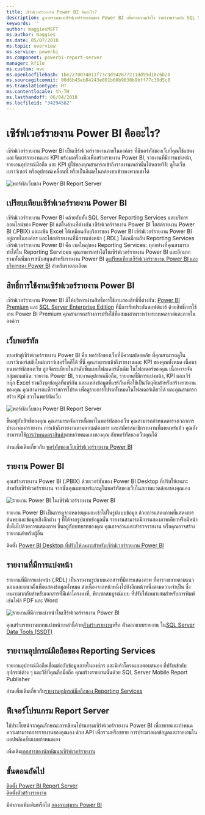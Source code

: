 ```yaml
---
title: เซิร์ฟเวอร์รายงาน Power BI คืออะไร?
description: ดูภาพรวมของเซิร์ฟเวอร์รายงานของ Power BI เพื่อทำความเข้าใจ ว่าทำงานร่วมกับ SQL Server Reporting Services (SSRS) และส่วนที่เหลือของ Power BI อย่างไร
keywords: ''
author: maggiesMSFT
ms.author: maggies
ms.date: 05/07/2018
ms.topic: overview
ms.service: powerbi
ms.component: powerbi-report-server
manager: kfile
ms.custom: mvc
ms.openlocfilehash: 1be2270074011f73c3d942677211dd99d18c6b2b
ms.sourcegitcommit: 80d6b45eb84243e801b60b9038b9bff77c30d5c8
ms.translationtype: HT
ms.contentlocale: th-TH
ms.lasthandoff: 06/04/2018
ms.locfileid: "34294582"
---
```

# <a name="what-is-power-bi-report-server"></a>เซิร์ฟเวอร์รายงาน Power BI คืออะไร?

เซิร์ฟเวอร์รายงาน Power BI เป็นเซิร์ฟเวอร์รายงานภายในองค์กร ที่มีพอร์ทัลของเว็บที่คุณใช้แสดง และจัดการรายงานและ KPI พร้อมเครื่องมือเพื่อสร้างรายงาน Power BI, รายงานที่มีการแบ่งหน้า, รายงานอุปกรณ์มือถือ และ KPI ผู้ใช้ของคุณสามารถเข้าถึงรายงานเหล่านั้นได้หลายวิธี: ดูในเว็บเบราว์เซอร์ หรืออุปกรณ์เคลื่อนที่ หรือเป็นอีเมลในกล่องขาเข้าของพวกเขาได้

![พอร์ทัลเว็บของ Power BI Report Server](media/get-started/power-bi-report-server-overview.png)

## <a name="comparing-power-bi-report-server"></a>เปรียบเทียบเซิร์ฟเวอร์รายงาน Power BI 
เซิร์ฟเวอร์รายงาน Power BI คล้ายกับทั้ง SQL Server Reporting Services และบริการออนไลน์ของ Power BI แต่ในด้านที่ต่างกัน เซิร์ฟเวอร์รายงาน Power BI โฮสต์รายงาน Power BI (.PBIX) และแฟ้ม Excel ได้เหมือนกับบริการของ Power BI เซิร์ฟเวอร์รายงาน Power BI อยู่ภายในองค์กร และโฮสต์รายงานที่มีการแบ่งหน้า (.RDL) ได้เหมือนกับ Reporting Services เซิร์ฟเวอร์รายงาน Power BI คือ เซตใหญ่ของ Reporting Services: ทุกอย่างที่คุณสามารถทำได้ใน Reporting Services คุณสามารถทำได้ในเซิร์ฟเวอร์รายงาน Power BI และอีกมาก รวมทั้งเพิ่มการสนับสนุนสำหรับรายงาน Power BI ดู[เปรียบเทียบเซิร์ฟเวอร์รายงาน Power BI และบริการของ Power BI](compare-report-server-service.md) สำหรับรายละเอียด

## <a name="licensing-power-bi-report-server"></a>สิทธิ์การใช้งานเซิร์ฟเวอร์รายงาน Power BI
เซิร์ฟเวอร์รายงาน Power BI มีให้บริการผ่านสิทธิ์การใช้งานสองสิทธิ์ที่ต่างกัน: [Power BI Premium](../service-premium.md) และ [SQL Server Enterprise Edition](https://www.microsoft.com/sql-server/sql-server-2017-editions) ที่มีการรับประกันซอฟต์แวร์ ด้วยสิทธิ์การใช้งาน Power BI Premium คุณสามารถสร้างการปรับใช้ที่ผสมผสานระหว่างระบบคลาวด์และภายในองค์กร  

## <a name="web-portal"></a>เว็บพอร์ทัล
ทางเข้าสู่เซิร์ฟเวอร์รายงาน Power BI คือ พอร์ทัลของเว็บที่มีความปลอดภัย ที่คุณสามารถดูในเบราว์เซอร์สมัยใหม่เบราว์เซอร์ใดก็ได้ ที่นี่ คุณสามารถเข้าถึงรายงานและ KPI ของคุณทั้งหมด เนื้อหาบนพอร์ทัลของเว็บ ถูกจัดระเบียบในลำดับชั้นแบบโฟลเดอร์ดั้งเดิม ในโฟลเดอร์ของคุณ เนื้อหาจะจัดกลุ่มตามชนิด: รายงาน Power BI, รายงานอุปกรณ์มือถือ, รายงานที่มีการแบ่งหน้า, KPI และเวิร์กบุ๊ก Excel รวมถึงชุดข้อมูลที่แชร์กัน และแหล่งข้อมูลที่แชร์กันเพื่อใช้เป็นวัตถุดิบสำหรับสร้างรายงานของคุณ คุณสามารถแท็กรายการโปรด เพื่อดูรายการโปรดทั้งหมดในโฟลเดอร์เดียวได้ และคุณสามารถสร้าง Kpi ขวาในพอร์ทัลเว็บ 

![พอร์ทัลเว็บของ Power BI Report Server](media/get-started/web-portal.png)

ขึ้นอยู่กับสิทธิ์ของคุณ คุณสามารถจัดการเนื้อหาในพอร์ทัลของเว็บ คุณสามารถกำหนดตารางเวลาการประมวลผลรายงาน การเข้าถึงรายงานตามความต้องการ และสมัครสมาชิกรายงานที่เผยแพร่แล้ว คุณยังสามารถใช้[การกำหนดตราสินค้า](https://docs.microsoft.com/sql/reporting-services/branding-the-web-portal)แบบกำหนดเองของคุณ กับพอร์ทัลของเว็บคุณได้ 

อ่านเพิ่มเติมเกี่ยวกับ [พอร์ทัลของเว็บเซิร์ฟเวอร์รายงาน Power BI](https://docs.microsoft.com/sql/reporting-services/web-portal-ssrs-native-mode)

## <a name="power-bi-reports"></a>รายงาน Power BI
คุณสร้างรายงาน Power BI (.PBIX) ด้วยเวอร์ชันของ Power BI Desktop ที่ปรับให้เหมาะสำหรับเซิร์ฟเวอร์รายงาน จากนั้นคุณเผยแพร่และดูในพอร์ทัลของเว็บในสภาพแวดล้อมของคุณเอง

![รายงาน Power BI ในเซิร์ฟเวอร์รายงาน Power BI](media/get-started/powerbi-reports.png)

รายงาน Power BI เป็นการดูจากหลายมุมมองเข้าไปในรูปแบบข้อมูล ด้วยการแสดงภาพที่แสดงการค้นพบและข้อมูลเชิงลึกต่าง ๆ ที่ได้จากรูปแบบข้อมูลนั้น  รายงานสามารถมีการแสดงภาพเดียวหรือมีหน้าที่เต็มไปด้วยการแสดงภาพ ขึ้นอยู่กับบทบาทของคุณ คุณอาจอ่านและสำรวจรายงาน หรือคุณอาจสร้างรายงานสำหรับผู้อื่น

ติดตั้ง [Power BI Desktop ที่ปรับให้เหมาะสำหรับเซิร์ฟเวอร์รายงาน Power BI](quickstart-create-powerbi-report.md)

## <a name="paginated-reports"></a>รายงานที่มีการแบ่งหน้า
รายงานที่มีการแบ่งหน้า (.RDL) เป็นรายงานรูปแบบเอกสารที่มีการแสดงภาพ ที่ตารางขยายตามแนวนอนและแนวตั้งเพื่อแสดงข้อมูลทั้งหมด ต่อเนื่องจากหน้าหนึ่งไปยังอีกหน้าหนึ่งตามความจำเป็น ซึ่งเหมาะมากกับสำหรับเอกสารที่มีเค้าโครงคงที่, พิกเซลสมบูรณ์แบบ ที่ปรับให้เหมาะสมสำหรับการพิมพ์ เช่นไฟล์ PDF และ Word

![รายงานที่มีการแบ่งหน้าในเซิร์ฟเวอร์รายงาน Power BI](media/get-started/paginated-reports.png)

คุณสร้างรายงานแบบแบ่งหน้าเหล่านี้ด้วย[ตัวสร้างรายงาน](https://docs.microsoft.com/sql/reporting-services/report-builder/report-builder-in-sql-server-2016)หรือ ตัวออกแบบรายงาน ใน[SQL Server Data Tools (SSDT)](https://docs.microsoft.com/sql/reporting-services/tools/reporting-services-in-sql-server-data-tools-ssdt)

## <a name="reporting-services-mobile-reports"></a>รายงานอุปกรณ์มือถือของ Reporting Services
รายงานอุปกรณ์มือถือเชื่อมต่อกับข้อมูลภายในองค์กร และมีเค้าโครงแบบตอบสนอง ที่ปรับเข้ากับอุปกรณ์ต่าง ๆ และวิธีที่คุณถือมือถือ คุณสร้างรายงานนั้นด้วย SQL Server Mobile Report Publisher

อ่านเพิ่มเติมเกี่ยวกับ[รายงานอุปกรณ์มือถือของ Reporting Services](https://docs.microsoft.com/sql/reporting-services/mobile-reports/create-mobile-reports-with-sql-server-mobile-report-publisher) 

## <a name="report-server-programming-features"></a>ฟีเจอร์โปรแกรม Report Server
ใช้ประโยชน์จากคุณลักษณะการเขียนโปรแกรมเซิร์ฟเวอร์รายงาน Power BI เพื่อขยายและกำหนดความสามารถการรายงานของคุณเอง ด้วย API เพื่อรวมหรือขยาย การประมวลผลข้อมูลและรายงานในแอปพลิเคชันแบบกำหนดเอง

เพิ่มเติม[เอกสารของนักพัฒนาเซิร์ฟเวอร์รายงาน](https://docs.microsoft.com/sql/reporting-services/reporting-services-developer-documentation)

## <a name="next-steps"></a>ขั้นตอนถัดไป
[ติดตั้ง Power BI Report Server](install-report-server.md)  
[ติดตั้งตัวสร้างรายงาน](https://docs.microsoft.com/sql/reporting-services/install-windows/install-report-builder)  

มีคำถามเพิ่มเติมหรือไม่ [ลองถามชุมชน Power BI](https://community.powerbi.com/)


